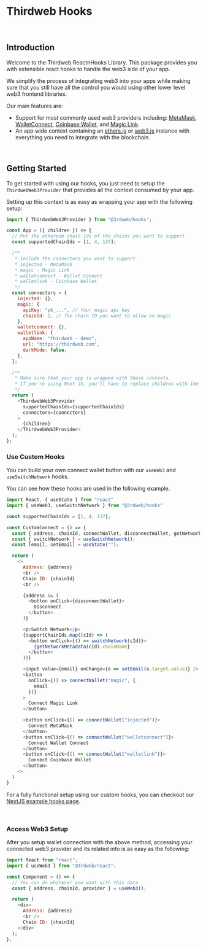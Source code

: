 # Thirdweb Hooks

<br>

## Introduction

Welcome to the Thirdweb ReactnHooks Library. This package provides you with extensible react hooks to handle the web3 side of your app.

We simplify the process of integrating web3 into your apps while making sure that you still have all the control you would using other lower level web3 frontend libraries.

Our main features are:

- Support for most commonly used web3 providers including: [MetaMask](https://metamask.io/), [WalletConnect](https://walletconnect.com/), [Coinbase Wallet](https://wallet.coinbase.com/), and [Magic Link](https://magic.link/).
- An app wide context containing an [ethers.js](https://github.com/ethers-io/ethers.js/) or [web3.js](https://web3js.readthedocs.io/en/v1.5.2/) instance with everything you need to integrate with the blockchain.

<br>

## Getting Started

To get started with using our hooks, you just need to setup the `ThirdwebWeb3Provider` that provides all the context consumed by your app.

Setting up this context is as easy as wrapping your app with the following setup:

```javascript
import { ThirdwebWeb3Provider } from "@3rdweb/hooks";

const App = ({ children }) => {
  // Put the ethereum chain ids of the chains you want to support
  const supportedChainIds = [1, 4, 137];

  /**
   * Include the connectors you want to support
   * injected - MetaMask
   * magic - Magic Link
   * walletconnect - Wallet Connect
   * walletlink - Coinbase Wallet
   */
  const connectors = {
    injected: {},
    magic: {
      apiKey: "pk_...", // Your magic api key
      chainId: 1, // The chain ID you want to allow on magic
    },
    walletconnect: {},
    walletlink: {
      appName: "thirdweb - demo",
      url: "https://thirdweb.com",
      darkMode: false,
    },
  };

  /**
   * Make sure that your app is wrapped with these contexts.
   * If you're using Next JS, you'll have to replace children with the Component setup
   */
  return (
    <ThirdwebWeb3Provider 
      supportedChainIds={supportedChainIds}
      connectors={connectors}
    >
      {children}
    </ThirdwebWeb3Provider>
  );
};
```

### **Use Custom Hooks**

You can build your own connect wallet button with our `useWeb3` and `useSwitchNetwork` hooks.

You can see how these hooks are used in the following example.

```javascript
import React, { useState } from "react"
import { useWeb3, useSwitchNetwork } from "@3rdweb/hooks"

const supportedChainIds = [1, 4, 137];

const CustomConnect = () => {
  const { address, chainId, connectWallet, disconnectWallet, getNetworkMetadata } = useWeb3();
  const { switchNetwork } = useSwitchNetwork();
  const [email, setEmail] = useState("");

  return (
    <>
      Address: {address}
      <br />
      Chain ID: {chainId}
      <br />

      {address && (
        <button onClick={disconnectWallet}>
          Disconnect
        </button>
      )}

      <p>Switch Network</p>
      {supportChainIds.map((cId) => (
        <button onClick={() => switchNetwork(cId)}>
          {getNetworkMetadata(cId).chainName}
        </button>
      ))}

      <input value={email} onChange={e => setEmail(e.target.value)} />
      <button
        onClick={() => connectWallet("magic", {
          email
        })}
      >
        Connect Magic Link
      </button>

      <button onClick={() => connectWallet("injected")}>
        Connect MetaMask
      </button>
      <button onClick={() => connectWallet("walletconnect")}>
        Connect Wallet Connect
      </button>
      <button onClick={() => connectWallet("walletlink")}>
        Connect Coinbase Wallet
      </button>
    <>
  )
}
```

For a fully functional setup using our custom hooks, you can checkout our [NextJS example hooks page](https://github.com/nftlabs/ui/blob/main/examples/next/pages/hooks.tsx).

<br>

### **Access Web3 Setup**

After you setup wallet connection with the above method, accessing your connected web3 provider and its related info is as easy as the following:

```javascript
import React from "react";
import { useWeb3 } from "@3rdweb/react";

const Component = () => {
  // You can do whatever you want with this data
  const { address, chainId, provider } = useWeb3();

  return (
    <div>
      Address: {address}
      <br />
      Chain ID: {chainId}
    </div>
  );
};
```
